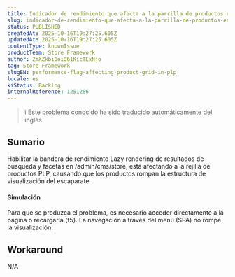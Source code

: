 ```yaml
---
title: Indicador de rendimiento que afecta a la parrilla de productos en PLP
slug: indicador-de-rendimiento-que-afecta-a-la-parrilla-de-productos-en-plp
status: PUBLISHED
createdAt: 2025-10-16T19:27:25.605Z
updatedAt: 2025-10-16T19:27:25.605Z
contentType: knownIssue
productTeam: Store Framework
author: 2mXZkbi0oi061KicTExNjo
tag: Store Framework
slugEN: performance-flag-affecting-product-grid-in-plp
locale: es
kiStatus: Backlog
internalReference: 1251266
---
```


>ℹ️ Este problema conocido ha sido traducido automáticamente del inglés.

## Sumario


Habilitar la bandera de rendimiento Lazy rendering de resultados de búsqueda y facetas en /admin/cms/store, está afectando a la rejilla de productos PLP, causando que los productos rompan la estructura de visualización del escaparate.


#### Simulación


Para que se produzca el problema, es necesario acceder directamente a la página o recargarla (f5). La navegación a través del menú (SPA) no rompe la visualización.

## Workaround


N/A



